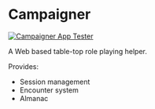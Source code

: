 Campaigner
===

[![Campaigner App Tester](https://github.com/senshikaze/campaigner/actions/workflows/campaigner-app.yml/badge.svg)](https://github.com/senshikaze/campaigner/actions/workflows/campaigner-app.yml)


A Web based table-top role playing helper.

Provides:
* Session management
* Encounter system
* Almanac
